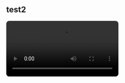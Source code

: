 ## test2

<video id="video" controls=1 preload=1 style="max-width: 75%; border-radius: 8px;">
      <source id="mp4" src="https://wzq02.top/video/sample_1.mp4" type="video/mp4">
</videos>